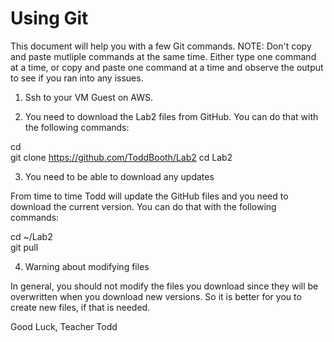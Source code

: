 # Using Git

This document will help you with a few Git commands. 
NOTE: Don't copy and paste mutliple commands at the same time.
Either type one command at a time, or copy and paste one command at a time and observe the output to see if you ran into any issues.

1. Ssh to your VM Guest on AWS.

2. You need to download the Lab2 files from GitHub.  You can do that with the following commands:

cd  
git clone https://github.com/ToddBooth/Lab2 
cd Lab2

3. You need to be able to download any updates

From time to time Todd will update the GitHub files and you need to download the current version.  You can do that with the following commands:

cd ~/Lab2  
git pull  

4. Warning about modifying files

In general, you should not modify the files you download since they will be overwritten when you download new versions.
So it is better for you to create new files, if that is needed.

Good Luck, Teacher Todd